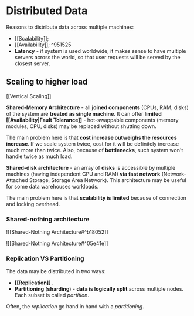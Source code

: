 # Distributed Data

Reasons to distribute data across multiple machines:
- [[Scalability]];
- [[Availability]]; ^951525
- **Latency** - if system is used worldwide, it makes sense to have multiple servers across the world, so that user requests will be served by the closest server.

## Scaling to higher load

[[Vertical Scaling]]

**Shared-Memory Architecture** - all **joined components** (CPUs, RAM, disks) of the system are **treated as single machine**. It can offer **limited [[Availability|Fault Tolerance]]** - hot-swappable components (memory modules, CPU, disks) may be replaced without shutting down.

The main problem here is that **cost increase outweighs the resources increase**. If we scale system twice, cost for it will be definitely increase much more than twice. Also, because of **bottlenecks**, such system won't handle twice as much load.

**Shared-disk architecture** - an array of **disks** is accessible by multiple machines (having independent CPU and RAM) **via fast network** (Network-Attached Storage, Storage Area Network). This architecture may be useful for some data warehouses workloads.

The main problem here is that **scalability is limited** because of connection and locking overhead.

### Shared-nothing architecture

![[Shared-Nothing Architecture#^b18052]]

![[Shared-Nothing Architecture#^05e41e]]

### Replication VS Partitioning

The data may be distributed in two ways:

- **[[Replication]]** .
- **Partitioning** (**sharding**) - **data is logically split** across multiple nodes. Each subset is called *partition*.

Often, the *replication* go hand in hand with a *partitioning*.


